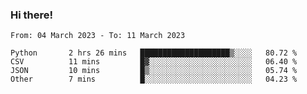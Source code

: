 ### Hi there!

<!--START_SECTION:waka-->

```text
From: 04 March 2023 - To: 11 March 2023

Python       2 hrs 26 mins   ████████████████████▒░░░░   80.72 %
CSV          11 mins         █▓░░░░░░░░░░░░░░░░░░░░░░░   06.40 %
JSON         10 mins         █▒░░░░░░░░░░░░░░░░░░░░░░░   05.74 %
Other        7 mins          █░░░░░░░░░░░░░░░░░░░░░░░░   04.23 %
```

<!--END_SECTION:waka-->
